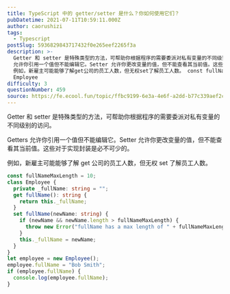 ```yaml
---
title: TypeScript 中的 getter/setter 是什么？你如何使用它们？
pubDatetime: 2021-07-11T10:59:11.000Z
author: caorushizi
tags:
  - Typescript
postSlug: 5936829843717432f0e265eef2265f3a
description: >-
  Getter 和 setter 是特殊类型的方法，可帮助你根据程序的需要委派对私有变量的不同级别的访问。 Getters
  允许你引用一个值但不能编辑它。Setter 允许你更改变量的值，但不能查看其当前值。这些对于实现封装是必不可少的。
  例如，新雇主可能能够了解get公司的员工人数，但无权set了解员工人数。 const fullNameMaxLength = 10; class
  Employee
difficulty: 3
questionNumber: 459
source: https://fe.ecool.fun/topic/ffbc9199-6e3a-4e6f-a2dd-b77c339aef2c
---
```


Getter 和 setter 是特殊类型的方法，可帮助你根据程序的需要委派对私有变量的不同级别的访问。

Getters 允许你引用一个值但不能编辑它。Setter 允许你更改变量的值，但不能查看其当前值。这些对于实现封装是必不可少的。

例如，新雇主可能能够了解 get 公司的员工人数，但无权 set 了解员工人数。

```typescript
const fullNameMaxLength = 10;
class Employee {
  private _fullName: string = "";
  get fullName(): string {
    return this._fullName;
  }
  set fullName(newName: string) {
    if (newName && newName.length > fullNameMaxLength) {
      throw new Error("fullName has a max length of " + fullNameMaxLength);
    }
    this._fullName = newName;
  }
}
let employee = new Employee();
employee.fullName = "Bob Smith";
if (employee.fullName) {
  console.log(employee.fullName);
}
```
